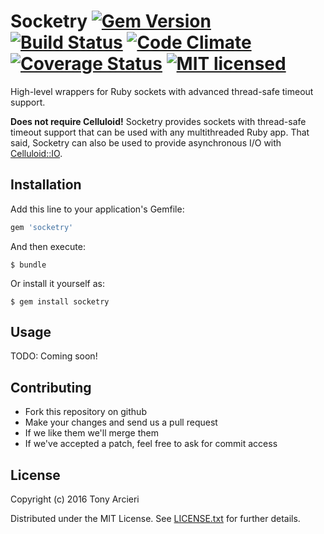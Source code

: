 # Socketry [![Gem Version][gem-image]][gem-link] [![Build Status][build-image]][build-link] [![Code Climate][codeclimate-image]][codeclimate-link] [![Coverage Status][coverage-image]][coverage-link] [![MIT licensed][license-image]][license-link]

[gem-image]: https://badge.fury.io/rb/socketry.svg
[gem-link]: https://rubygems.org/gems/socketry
[build-image]: https://secure.travis-ci.org/celluloid/socketry.svg?branch=master
[build-link]: https://codeclimate.com/github/celluloid/socketry
[codeclimate-image]: https://codeclimate.com/github/celluloid/socketry.svg?branch=master
[codeclimate-link]: https://codeclimate.com/github/celluloid/socketry
[coverage-image]: https://coveralls.io/repos/github/celluloid/socketry/badge.svg?branch=master
[coverage-link]: https://coveralls.io/github/celluloid/socketry?branch=master
[license-image]: https://img.shields.io/badge/license-MIT-blue.svg
[license-link]: https://github.com/celluloid/socketry/blob/master/LICENSE.txt

High-level wrappers for Ruby sockets with advanced thread-safe timeout support.

**Does not require Celluloid!** Socketry provides sockets with thread-safe
timeout support that can be used with any multithreaded Ruby app. That said,
Socketry can also be used to provide asynchronous I/O with [Celluloid::IO].

[Celluloid::IO]: https://github.com/celluloid/celluloid-io

## Installation

Add this line to your application's Gemfile:

```ruby
gem 'socketry'
```

And then execute:

    $ bundle

Or install it yourself as:

    $ gem install socketry

## Usage

TODO: Coming soon!

## Contributing

* Fork this repository on github
* Make your changes and send us a pull request
* If we like them we'll merge them
* If we've accepted a patch, feel free to ask for commit access

## License

Copyright (c) 2016 Tony Arcieri

Distributed under the MIT License. See
[LICENSE.txt](https://github.com/celluloid/socketry/blob/master/LICENSE.txt)
for further details.
